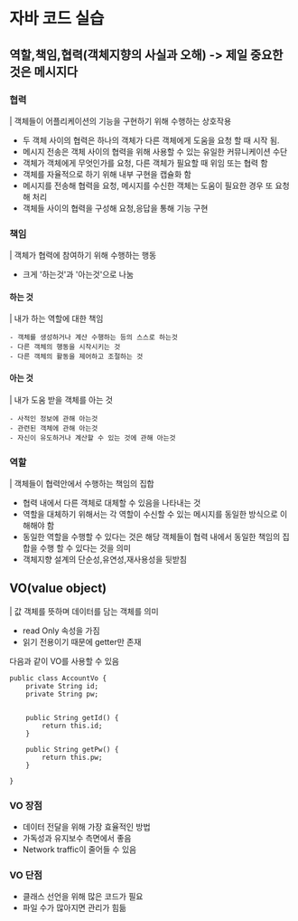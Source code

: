 # 자바 코드 실습

## 역할,책임,협력(객체지향의 사실과 오해) -> 제일 중요한 것은 메시지다

### 협력  
| 객체들이 어플리케이션의 기능을 구현하기 위해 수행하는 상호작용  
- 두 객체 사이의 협력은 하나의 객체가 다른 객체에게 도움을 요청 할 때 시작 됨.  
- 메시지 전송은 객체 사이의 협력을 위해 사용할 수 있는 유일한 커뮤니케이션 수단  
- 객체가 객체에게 무엇인가를 요청, 다른 객체가 필요할 때 위임 또는 협력 함  
- 객체를 자율적으로 하기 위해 내부 구현을 캡슐화 함  
- 메시지를 전송해 협력을 요청, 메시지를 수신한 객체는 도움이 필요한 경우 또 요청해 처리  
- 객체들 사이의 협력을 구성해 요청,응답을 통해 기능 구현  

### 책임  
| 객체가 협력에 참여하기 위해 수행하는 행동  
- 크게 '하는것'과 '아는것'으로 나눔  

#### 하는 것
| 내가 하는 역할에 대한 책임  

```
- 객체를 생성하거나 계산 수행하는 등의 스스로 하는것
- 다른 객체의 행동을 시작시키는 것
- 다른 객체의 활동을 제어하고 조절하는 것
```
#### 아는 것
| 내가 도움 받을 객체를 아는 것  

```
- 사적인 정보에 관해 아는것
- 관련된 객체에 관해 아는것
- 자신이 유도하거나 계산할 수 있는 것에 관해 아는것
```

### 역할  

| 객체들이 협력안에서 수행하는 책임의 집합  

-  협력 내에서 다른 객체로 대체할 수 있음을 나타내는 것  
- 역할을 대체하기 위해서는 각 역할이 수신할 수 있는 메시지를 동일한 방식으로 이해해야 함  
- 동일한 역할을 수행할 수 있다는 것은 해당 객체들이 협력 내에서 동일한 책임의 집합을 수행 할 수 있다는 것을 의미  
- 객체지향 설계의 단순성,유연성,재사용성을 뒷받침  



## VO(value object)
| 값 객체를 뜻하며 데이터를 담는 객체를 의미  
- read Only 속성을 가짐
- 읽기 전용이기 때문에 getter만 존재  


다음과 같이 VO를 사용할 수 있음  
```
public class AccountVo {
	private String id;
	private String pw;
	
	
	public String getId() {
		return this.id;
	}
	
	public String getPw() {
		return this.pw;
	}
	
}
```
### VO 장점
- 데이터 전달을 위해 가장 효율적인 방법  
- 가독성과 유지보수 측면에서 좋음  
- Network traffic이 줄어들 수 있음  



### VO 단점
- 클래스 선언을 위해 많은 코드가 필요  
- 파일 수가 많아지면 관리가 힘듦  



